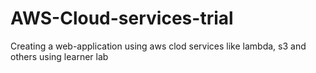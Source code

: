 # AWS-Cloud-services-trial
Creating a web-application using aws clod services like lambda, s3 and others using learner lab
